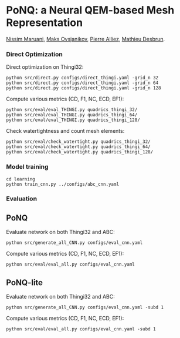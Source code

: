 

# PoNQ: a Neural QEM-based Mesh Representation
[Nissim Maruani](https://nissmar.github.io), [Maks Ovsjanikov](https://www.lix.polytechnique.fr/~maks/), [Pierre Alliez](https://team.inria.fr/titane/pierre-alliez/), [Mathieu Desbrun](https://pages.saclay.inria.fr/mathieu.desbrun/).


### Direct Optimization

Direct optimization on Thingi32:
````
python src/direct.py configs/direct_thingi.yaml -grid_n 32
python src/direct.py configs/direct_thingi.yaml -grid_n 64
python src/direct.py configs/direct_thingi.yaml -grid_n 128
````

Compute various metrics (CD, F1, NC, ECD, EF1):

````
python src/eval/eval_THINGI.py quadrics_thingi_32/
python src/eval/eval_THINGI.py quadrics_thingi_64/
python src/eval/eval_THINGI.py quadrics_thingi_128/
````

Check watertightness and count mesh elements: 

````
python src/eval/check_watertight.py quadrics_thingi_32/
python src/eval/check_watertight.py quadrics_thingi_64/
python src/eval/check_watertight.py quadrics_thingi_128/
````

### Model training

```
cd learning
python train_cnn.py ../configs/abc_cnn.yaml
```



### Evaluation

## PoNQ
Evaluate network on both Thingi32 and ABC:

```
python src/generate_all_CNN.py configs/eval_cnn.yaml
```
Compute various metrics (CD, F1, NC, ECD, EF1):

```
python src/eval/eval_all.py configs/eval_cnn.yaml
```

## PoNQ-lite
Evaluate network on both Thingi32 and ABC:

```
python src/generate_all_CNN.py configs/eval_cnn.yaml -subd 1
```
Compute various metrics (CD, F1, NC, ECD, EF1):

```
python src/eval/eval_all.py configs/eval_cnn.yaml -subd 1
```